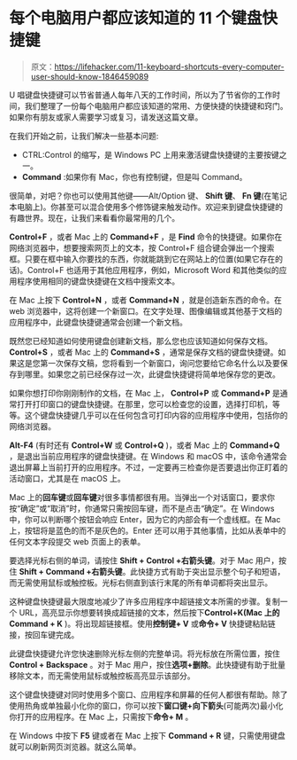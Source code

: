 # 每个电脑用户都应该知道的 11 个键盘快捷键

> 原文：<https://lifehacker.com/11-keyboard-shortcuts-every-computer-user-should-know-1846459089>

U 唱键盘快捷键可以节省普通人每年八天的工作时间，所以为了节省你的工作时间，我们整理了一份每个电脑用户都应该知道的常用、方便快捷的快捷键和窍门。如果你有朋友或家人需要学习或复习，请发送这篇文章。

在我们开始之前，让我们解决一些基本问题:

*   CTRL:Control 的缩写，是 Windows PC 上用来激活键盘快捷键的主要按键之一。
*   **Command** :如果你有 Mac，你也有控制键，但是叫 Command。

很简单，对吧？你也可以使用其他键——Alt/Option 键、 **Shift 键**、 **Fn 键**(在笔记本电脑上)。你甚至可以混合使用多个修饰键来触发动作。欢迎来到键盘快捷键的有趣世界。现在，让我们来看看你最常用的几个。

**Control+F** ，或者 Mac 上的 **Command+F** ，是 **Find** 命令的快捷键。如果你在网络浏览器中，想要搜索网页上的文本，按 Control+F 组合键会弹出一个搜索框。只要在框中输入你要找的东西，你就能跳到它在网站上的位置(如果它存在的话)。Control+F 也适用于其他应用程序，例如，Microsoft Word 和其他类似的应用程序使用相同的键盘快捷键在文档中搜索文本。

在 Mac 上按下 **Control+N** ，或者 **Command+N** ，就是创造新东西的命令。在 web 浏览器中，这将创建一个新窗口。在文字处理、图像编辑或其他基于文档的应用程序中，此键盘快捷键通常会创建一个新文档。

既然您已经知道如何使用键盘创建新文档，那么您也应该知道如何保存文档。 **Control+S** ，或者 Mac 上的 **Command+S** ，通常是保存文档的键盘快捷键。如果这是您第一次保存文稿，您将看到一个新窗口，询问您要给它命名什么以及要保存到哪里。如果您之前已经保存过一次，此键盘快捷键将简单地保存您的更改。

如果你想打印你刚刚制作的文档，在 Mac 上， **Control+P** 或 **Command+P** 是通常打开打印窗口的键盘快捷键。在那里，您可以检查您的设置，选择打印机，等等。这个键盘快捷键几乎可以在任何包含可打印内容的应用程序中使用，包括你的网络浏览器。

**Alt-F4** (有时还有 **Control+W** 或 **Control+Q** )，或者 Mac 上的 **Command+Q** ，是退出当前应用程序的键盘快捷键。在 Windows 和 macOS 中，该命令通常会退出屏幕上当前打开的应用程序。不过，一定要再三检查你是否要退出你正盯着的活动窗口，尤其是在 macOS 上。

Mac 上的**回车键**或**回车键**对很多事情都很有用。当弹出一个对话窗口，要求你按“确定”或“取消”时，你通常只需按回车键，而不是点击“确定”。在 Windows 中，你可以判断哪个按钮会响应 Enter，因为它的内部会有一个虚线框。在 Mac 上，按钮将是蓝色的而不是灰色的。Enter 还可以用于其他事情，比如从表单中的任何文本字段提交 web 页面上的表单。

要选择光标右侧的单词，请按住 **Shift + Control +右箭头键**。对于 Mac 用户，按住 **Shift + Command +右箭头键**。此快捷方式有助于突出显示整个句子和短语，而无需使用鼠标或触控板。光标右侧直到该行末尾的所有单词都将突出显示。

这种键盘快捷键最大限度地减少了许多应用程序中超链接文本所需的步骤。复制一个 URL，高亮显示你想要转换成超链接的文本，然后按下**Control+K(Mac 上的 Command + K** )。将出现超链接框。使用**控制键+ V** 或**命令+ V** 快捷键粘贴链接，按回车键完成。

此键盘快捷键允许您快速删除光标左侧的完整单词。将光标放在所需位置，按住 **Control + Backspace** 。对于 Mac 用户，按住**选项+删除**。此快捷键有助于批量移除文本，而无需使用鼠标或触控板高亮显示该部分。

这个键盘快捷键对同时使用多个窗口、应用程序和屏幕的任何人都很有帮助。除了使用热角或单独最小化你的窗口，你可以按下**窗口键+向下箭头**(可能两次)最小化你打开的应用程序。在 Mac 上，只需按下**命令+ M** 。

在 Windows 中按下 **F5** 键或者在 Mac 上按下 **Command + R** 键，只需使用键盘就可以刷新网页浏览器。就这么简单。